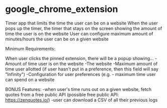 # google_chrome_extension

Timer app that limits the time the user can be on a website
When the user pops up the timer, the timer that stays on the screen showing the amount of time the user is on the website
User can configure maximum amount of minutes/hours the user can be on a given website


Minimum Requirements:

When user clicks the pinned extension, there will be a popup showing...
  -Amount of time user is on the website
  -The website
  -Maximum amount of time user allotted (if user hasn't put in a preference, then this field will say "Infinity")
  -Configuration for user preferences (e.g. - maximum time user can spend on a website

BONUS Features:
  -when user's time runs out on a given website, fetch quotes from a free public API (possible free public API: https://zenquotes.io/)
  -user can download a CSV of all their previous logs
